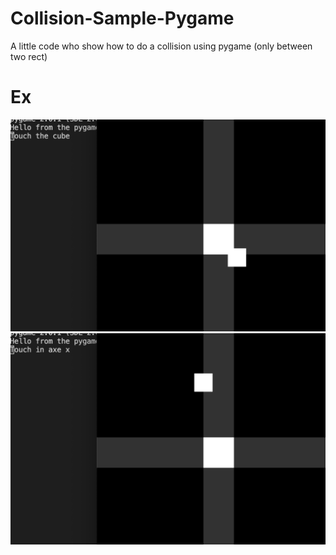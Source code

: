 # Collision-Sample-Pygame
A little code who show how to do a collision using pygame (only between two rect)

# Ex
<img src="img1.png">
<img src="img2.png">
